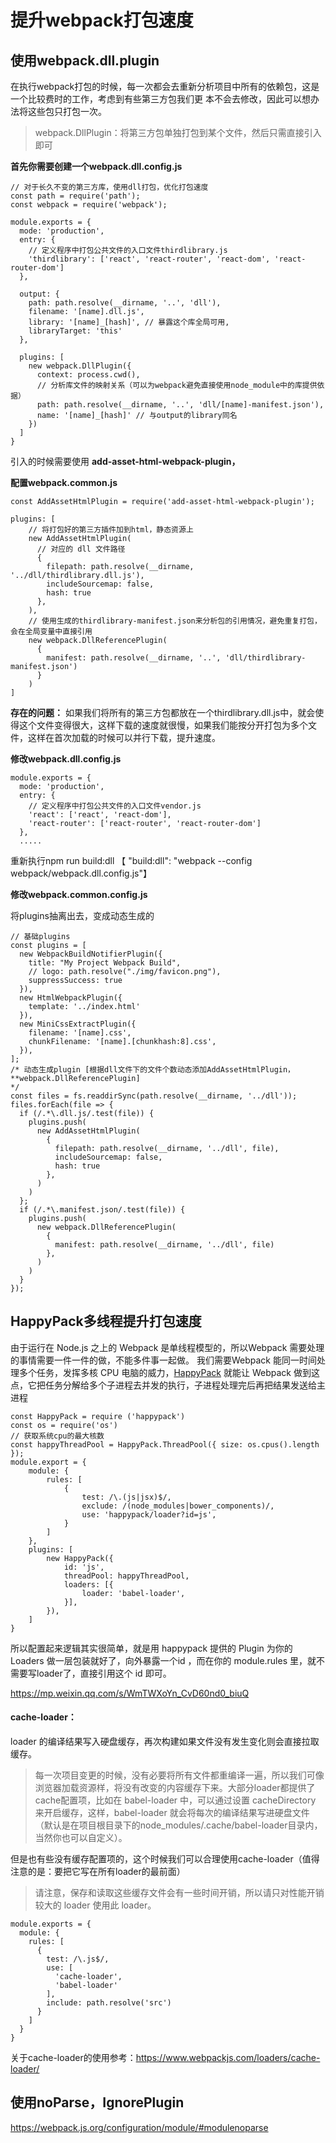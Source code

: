 # 提升webpack打包速度

## 使用webpack.dll.plugin

在执行webpack打包的时候，每一次都会去重新分析项目中所有的依赖包，这是一个比较费时的工作，考虑到有些第三方包我们更 本不会去修改，因此可以想办法将这些包只打包一次。

> webpack.DllPlugin：将第三方包单独打包到某个文件，然后只需直接引入即可

**首先你需要创建一个webpack.dll.config.js**

```
// 对于长久不变的第三方库，使用dll打包，优化打包速度
const path = require('path');
const webpack = require('webpack');

module.exports = {
  mode: 'production',
  entry: {
    // 定义程序中打包公共文件的入口文件thirdlibrary.js
    'thirdlibrary': ['react', 'react-router', 'react-dom', 'react-router-dom']
  },

  output: {
    path: path.resolve(__dirname, '..', 'dll'),
    filename: '[name].dll.js',
    library: '[name]_[hash]', // 暴露这个库全局可用,
    libraryTarget: 'this'
  },

  plugins: [
    new webpack.DllPlugin({
      context: process.cwd(),
      // 分析库文件的映射关系（可以为webpack避免直接使用node_module中的库提供依据）
      path: path.resolve(__dirname, '..', 'dll/[name]-manifest.json'),
      name: '[name]_[hash]' // 与output的library同名
    })
  ]
}

```

引入的时候需要使用 **add-asset-html-webpack-plugin，**

**配置webpack.common.js**

```
const AddAssetHtmlPlugin = require('add-asset-html-webpack-plugin');

plugins: [
	// 将打包好的第三方插件加到html，静态资源上
	new AddAssetHtmlPlugin(
      // 对应的 dll 文件路径
      { 
        filepath: path.resolve(__dirname, '../dll/thirdlibrary.dll.js'),
        includeSourcemap: false,
        hash: true
      },
    ),
    // 使用生成的thirdlibrary-manifest.json来分析包的引用情况，避免重复打包，会在全局变量中直接引用
    new webpack.DllReferencePlugin(
      {
        manifest: path.resolve(__dirname, '..', 'dll/thirdlibrary-manifest.json')
      }
    )
]
```

**存在的问题：** 如果我们将所有的第三方包都放在一个thirdlibrary.dll.js中，就会使得这个文件变得很大，这样下载的速度就很慢，如果我们能按分开打包为多个文件，这样在首次加载的时候可以并行下载，提升速度。

**修改webpack.dll.config.js**

```
module.exports = {
  mode: 'production',
  entry: {
    // 定义程序中打包公共文件的入口文件vendor.js
    'react': ['react', 'react-dom'],
    'react-router': ['react-router', 'react-router-dom']
  },
  .....
```

重新执行npm run build:dll 【  "build:dll": "webpack --config webpack/webpack.dll.config.js"】

**修改webpack.common.config.js**

将plugins抽离出去，变成动态生成的

```
// 基础plugins
const plugins = [
  new WebpackBuildNotifierPlugin({
    title: "My Project Webpack Build",
    // logo: path.resolve("./img/favicon.png"),
    suppressSuccess: true
  }),
  new HtmlWebpackPlugin({
    template: '../index.html'
  }),
  new MiniCssExtractPlugin({
    filename: '[name].css',
    chunkFilename: '[name].[chunkhash:8].css',
  }),
];
/* 动态生成plugin [根据dll文件下的文件个数动态添加AddAssetHtmlPlugin， **webpack.DllReferencePlugin]
*/
const files = fs.readdirSync(path.resolve(__dirname, '../dll'));
files.forEach(file => {
  if (/.*\.dll.js/.test(file)) {
    plugins.push(
      new AddAssetHtmlPlugin(
        { 
          filepath: path.resolve(__dirname, '../dll', file),
          includeSourcemap: false,
          hash: true
        },
      )
    )
  };
  if (/.*\.manifest.json/.test(file)) {
    plugins.push(
      new webpack.DllReferencePlugin(
        { 
          manifest: path.resolve(__dirname, '../dll', file)
        },
      )
    )
  }
});
```

## HappyPack多线程提升打包速度

由于运行在 Node.js 之上的 Webpack 是单线程模型的，所以Webpack 需要处理的事情需要一件一件的做，不能多件事一起做。
 我们需要Webpack 能同一时间处理多个任务，发挥多核 CPU 电脑的威力，[HappyPack](https://link.jianshu.com?t=https%3A%2F%2Fgithub.com%2Famireh%2Fhappypack) 就能让 Webpack 做到这点，它把任务分解给多个子进程去并发的执行，子进程处理完后再把结果发送给主进程

```
const HappyPack = require ('happypack')
const os = require('os')
// 获取系统cpu的最大核数
const happyThreadPool = HappyPack.ThreadPool({ size: os.cpus().length });
module.export = {
    module: {
        rules: [
            {
                test: /\.(js|jsx)$/,
                exclude: /(node_modules|bower_components)/,
                use: 'happypack/loader?id=js',
            }
        ]
    },
    plugins: [
        new HappyPack({
      		id: 'js',
			threadPool: happyThreadPool,
     		loaders: [{
          		loader: 'babel-loader',
        	}],
        }),
    ]
}
```

所以配置起来逻辑其实很简单，就是用 happypack 提供的 Plugin 为你的 Loaders 做一层包装就好了，向外暴露一个id ，而在你的 module.rules 里，就不需要写loader了，直接引用这个 id 即可。

https://mp.weixin.qq.com/s/WmTWXoYn_CvD60nd0_biuQ

#### cache-loader：

 loader 的编译结果写入硬盘缓存，再次构建如果文件没有发生变化则会直接拉取缓存。

> 每一次项目变更的时候，没有必要将所有文件都重编译一遍，所以我们可像浏览器加载资源样，将没有改变的内容缓存下来。大部分loader都提供了cache配置项，比如在 babel-loader 中，可以通过设置 cacheDirectory 来开启缓存，这样，babel-loader 就会将每次的编译结果写进硬盘文件（默认是在项目根目录下的node_modules/.cache/babel-loader目录内，当然你也可以自定义）。

但是也有些没有缓存配置项的，这个时候我们可以合理使用cache-loader（值得注意的是：要把它写在所有loader的最前面）

> 请注意，保存和读取这些缓存文件会有一些时间开销，所以请只对性能开销较大的 loader 使用此 loader。

```
module.exports = {
  module: {
    rules: [
      {
        test: /\.js$/,
        use: [
          'cache-loader',
          'babel-loader'
        ],
        include: path.resolve('src')
      }
    ]
  }
}
```

关于cache-loader的使用参考：https://www.webpackjs.com/loaders/cache-loader/

## 使用noParse，IgnorePlugin

<https://webpack.js.org/configuration/module/#modulenoparse>
